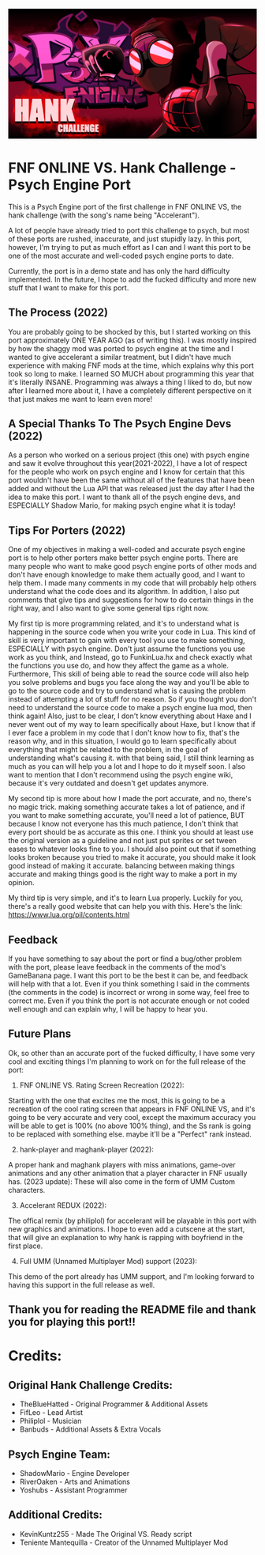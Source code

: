 ![New Hank Banner for the Psych Engine port](https://github.com/AppleHair/HankPsychPort/blob/main/New%20Hank%20Banner%20for%20the%20Psych%20Engine%20port.png)

# FNF ONLINE VS. Hank Challenge - Psych Engine Port
This is a Psych Engine port of the first challenge in FNF ONLINE VS, the hank challenge (with the song's name being "Accelerant").

A lot of people have already tried to port this challenge to psych, but most of these ports are rushed, inaccurate, and just stupidly lazy. In this port, however, I'm trying to put as much effort as I can and I want this port to be one of the most accurate and well-coded psych engine ports to date.

Currently, the port is in a demo state and has only the hard difficulty implemented. In the future, I hope to add the fucked difficulty and more new stuff that I want to make for this port.

## The Process (2022)

You are probably going to be shocked by this, but I started working on this port approximately ONE YEAR AGO (as of writing this). I was mostly inspired by how the shaggy mod was ported to psych engine at the time and I wanted to give accelerant a similar treatment, but I didn't have much experience with making FNF mods at the time, which explains why this port took so long to make. I learned SO MUCH about programming this year that it's literally INSANE. Programming was always a thing I liked to do, but now after I learned more about it, I have a completely different perspective on it that just makes me want to learn even more!

## A Special Thanks To The Psych Engine Devs (2022)

As a person who worked on a serious project (this one) with psych engine and saw it evolve throughout this year(2021-2022), I have a lot of respect for the people who work on psych engine and I know for certain that this port wouldn't have been the same without all of the features that have been added and without the Lua API that was released just the day after I had the idea to make this port. I want to thank all of the psych engine devs, and ESPECIALLY Shadow Mario, for making psych engine what it is today!

## Tips For Porters (2022)

One of my objectives in making a well-coded and accurate psych engine port is to help other porters make better psych engine ports. There are many people who want to make good psych engine ports of other mods and don't have enough knowledge to make them actually good, and I want to help them. I made many comments in my code that will probably help others understand what the code does and its algorithm. In addition, I also put comments that give tips and suggestions for how to do certain things in the right way, and I also want to give some general tips right now.

My first tip is more programming related, and it's to understand what is happening in the source code when you write your code in Lua. This kind of skill is very important to gain with every tool you use to make something, ESPECIALLY with psych engine. Don't just assume the functions you use work as you think, and Instead, go to FunkinLua.hx and check exactly what the functions you use do, and how they affect the game as a whole. Furthermore, This skill of being able to read the source code will also help you solve problems and bugs you face along the way and you'll be able to go to the source code and try to understand what is causing the problem instead of attempting a lot of stuff for no reason. So if you thought you don't need to understand the source code to make a psych engine lua mod, then think again! Also, just to be clear, I don't know everything about Haxe and I never went out of my way to learn specifically about Haxe, but I know that if I ever face a problem in my code that I don't know how to fix, that's the reason why, and in this situation, I would go to learn specifically about everything that might be related to the problem, 
in the goal of understanding what's causing it. with that being said, I still think learning as much as you can will help you a lot and I hope to do it myself soon. I also want to mention that I don't recommend using the psych engine wiki, because it's very outdated and doesn't get updates anymore.

My second tip is more about how I made the port accurate, and no, there's no magic trick. making something accurate takes a lot of patience, and if you want to make something accurate, you'll need a lot of patience, BUT because I know not everyone has this much patience, I don't think that every port should be as accurate as this one. I think you should at least use the original version as a guideline and not just put sprites or set tween eases to whatever looks fine to you. I should also point out that if something looks broken because you tried to make it accurate, you should make it look good instead of making it accurate. balancing between making things accurate and making things good is the right way to make a port in my opinion.

My third tip is very simple, and it's to learn Lua properly. Luckily for you, there's a really good website that can help you with this. Here's the link:  https://www.lua.org/pil/contents.html


## Feedback

If you have something to say about the port or find a bug/other problem with the port, please leave feedback in the comments of the mod's GameBanana page. I want this port to be the best it can be, and feedback will help with that a lot. Even if you think something I said in the comments (the comments in the code) is incorrect or wrong in some way, feel free to correct me. Even if you think the port is not accurate enough or not coded well enough and can explain why, I will be happy to hear you.

## Future Plans

Ok, so other than an accurate port of the fucked difficulty, I have some very cool and exciting things I'm planning to work on for the full release of the port:

1. FNF ONLINE VS. Rating Screen Recreation (2022):

Starting with the one that excites me the most, this is going to be a recreation of the cool rating screen that appears in FNF ONLINE VS, and it's going to be very accurate and very cool, except the maximum accuracy you will be able to get is 100% (no above 100% thing), and the Ss rank is going to be replaced with something else. maybe it'll be a "Perfect" rank instead.
		
2. hank-player and maghank-player (2022):

A proper hank and maghank players with miss animations, game-over animations and any other animation that a player character in FNF usually has. (2023 update): These will also come in the form of UMM Custom characters.

3. Accelerant REDUX (2022): 

The offical remix (by philiplol) for accelerant will be playable in this port with new graphics and animations. I hope to even add a cutscene at the start, that will give an explanation to why hank is rapping with boyfriend in the first place.

4. Full UMM (Unnamed Multiplayer Mod) support (2023):

This demo of the port already has UMM support, and I'm looking forward to having this support in the full release as well.


## Thank you for reading the README file and thank you for playing this port!!


# Credits:

## Original Hank Challenge Credits:

* TheBlueHatted - Original Programmer & Additional Assets
* FifLeo - Lead Artist
* Philiplol - Musician
* Banbuds - Additional Assets & Extra Vocals

## Psych Engine Team:

* ShadowMario - Engine Developer
* RiverOaken - Arts and Animations
* Yoshubs - Assistant Programmer

## Additional Credits:

* KevinKuntz255 - Made The Original VS. Ready script
* Teniente Mantequilla - Creator of the Unnamed Multiplayer Mod
